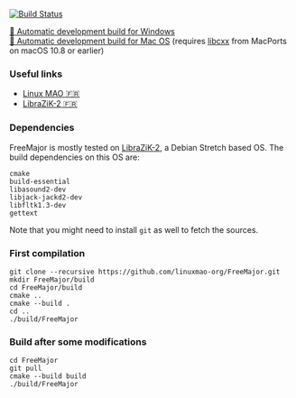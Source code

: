 [![Build Status](https://semaphoreci.com/api/v1/jpcima/freemajor/branches/master/badge.svg)](https://semaphoreci.com/jpcima/freemajor)

[:floppy_disk: Automatic development build for Windows](http://jpcima.sdf1.org/software/development/FreeMajor/FreeMajor-dev-win32.zip)  
[:floppy_disk: Automatic development build for Mac OS](http://jpcima.sdf1.org/software/development/FreeMajor/FreeMajor-dev-mac.zip) (requires [libcxx](https://trac.macports.org/wiki/LibcxxOnOlderSystems) from MacPorts on macOS 10.8 or earlier)

### Useful links

- [Linux MAO :fr:](http://linuxmao.org/FreeMajor)
- [LibraZiK-2 :fr:](http://librazik.tuxfamily.org/doc2/logiciels/freemajor)

### Dependencies
FreeMajor is mostly tested on [LibraZiK-2](http://librazik.tuxfamily.org/), a Debian Stretch based OS.
The build dependencies on this OS are:
```
cmake
build-essential
libasound2-dev
libjack-jackd2-dev
libfltk1.3-dev
gettext
```
Note that you might need to install `git` as well to fetch the sources.

### First compilation

```
git clone --recursive https://github.com/linuxmao-org/FreeMajor.git
mkdir FreeMajor/build
cd FreeMajor/build
cmake ..
cmake --build .
cd ..
./build/FreeMajor
```
### Build after some modifications

```
cd FreeMajor
git pull
cmake --build build
./build/FreeMajor
```
